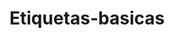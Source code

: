 # Etiquetas-basicas
<!-- 
--- Etiquetas ---
p
h1 - h6
div caja de html
ol -> lista ordenada
ul -> lista no ordenada
li -> items de una lista
a -> enlaces
img -> para poner imagen

--- Atributos --- 

style -> sirve para agregar estilos en linea
href -> esta asociado a la etiqueta link (ruta)
src -> para definil la ruta de la imagen
alt -> imagen de descripción de la foto

--- propiedades css ---

color -> poner de color al contenido
background-color -> poner color de fondo
font-size -> tamanño del contenido
padding -> relleno


 -->